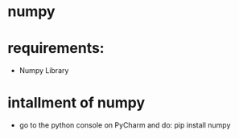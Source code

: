 # numpy
# requirements:
- Numpy Library
# intallment of numpy
- go to the python console on PyCharm and do: pip install numpy
